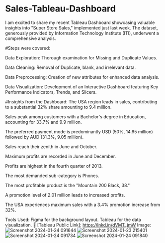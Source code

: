 # Sales-Tableau-Dashboard
I am excited to share my recent Tableau Dashboard showcasing valuable insights into "Super Store Sales," implemented just last week. The dataset, generously provided by Information Technology Institute (ITI), underwent a comprehensive analysis.

#Steps were covered:

Data Exploration:
    Thorough examination for Missing and Duplicate Values.

Data Cleaning:
    Removal of Duplicate, blank, and irrelevant data.
  
Data Preprocessing:
    Creation of new attributes for enhanced data analysis.
  
Data Visualization:
    Development of an Interactive Dashboard featuring Key Performance Indicators, Trends, and Slicers.

#Insights from the Dashboard:
The USA region leads in sales, contributing to a substantial 32% share amounting to 9.4 million.

Sales peak among customers with a Bachelor's degree in Education, accounting for 33.7% and 9.9 million.

The preferred payment mode is predominantly USD (50%, 14.65 million) followed by AUD (31.3%, 9.05 million).

Sales reach their zenith in June and October.

Maximum profits are recorded in June and December.

Profits are highest in the fourth quarter of 2013.

The most demanded sub-category is Phones.

The most profitable product is the "Mountain 200 Black, 38."

A promotion level of 2.01 million leads to increased profits.

The USA experiences maximum sales with a 3.4% promotion increase from 32%.

Tools Used:
Figma for the background layout.
Tableau for the data visualization.
🔗 [Tableau Public Link]:  https://lnkd.in/dVMT_jmW 
Image:
![Screenshot 2024-01-24 091644](https://github.com/mohamedsabry20/Sales-Tableau-Dashboard/assets/155188606/cc4d3abe-0419-4440-a426-b23d364966d7)
![Screenshot 2024-01-23 215401](https://github.com/mohamedsabry20/Sales-Tableau-Dashboard/assets/155188606/7d8f3675-b0af-4f5f-99b9-468cbef9ff9d)
![Screenshot 2024-01-24 091734](https://github.com/mohamedsabry20/Sales-Tableau-Dashboard/assets/155188606/48cf9ec9-ee6d-440c-a43f-ded4b26f2c7d)
![Screenshot 2024-01-24 091840](https://github.com/mohamedsabry20/Sales-Tableau-Dashboard/assets/155188606/e232236e-4fe1-46c9-8d77-ce4e11b2af4e)



